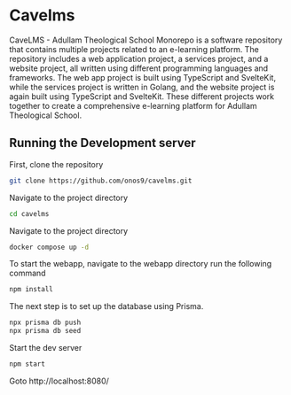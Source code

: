 # Cavelms

CaveLMS - Adullam Theological School Monorepo is a software repository that contains multiple projects related to an e-learning platform. The repository includes a web application project, a services project, and a website project, all written using different programming languages and frameworks. The web app project is built using TypeScript and SvelteKit, while the services project is written in Golang, and the website project is again built using TypeScript and SvelteKit. These different projects work together to create a comprehensive e-learning platform for Adullam Theological School.

## Running the Development server

First, clone the repository 
```bash
git clone https://github.com/onos9/cavelms.git
```

Navigate to the project directory
```bash
cd cavelms
```

Navigate to the project directory
```bash
docker compose up -d
```

To start the webapp, navigate to the webapp directory run the following command
```bash
npm install
```

The next step is to set up the database using Prisma.
```bash
npx prisma db push
npx prisma db seed
```

Start the dev server
```bash
npm start
```

Goto http://localhost:8080/

